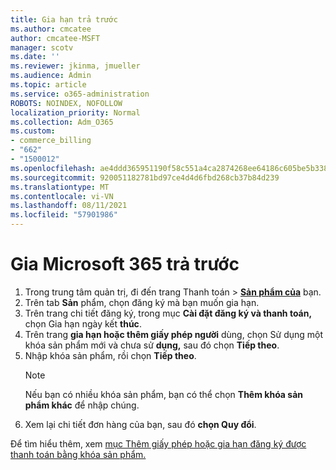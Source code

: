 ```yaml
---
title: Gia hạn trả trước
ms.author: cmcatee
author: cmcatee-MSFT
manager: scotv
ms.date: ''
ms.reviewer: jkinma, jmueller
ms.audience: Admin
ms.topic: article
ms.service: o365-administration
ROBOTS: NOINDEX, NOFOLLOW
localization_priority: Normal
ms.collection: Adm_O365
ms.custom:
- commerce_billing
- "662"
- "1500012"
ms.openlocfilehash: ae4ddd365951190f58c551a4ca2874268ee64186c605be5b33860dcb864235da
ms.sourcegitcommit: 920051182781bd97ce4d4d6fbd268cb37b84d239
ms.translationtype: MT
ms.contentlocale: vi-VN
ms.lasthandoff: 08/11/2021
ms.locfileid: "57901986"
---
```

# <a name="prepaid-microsoft-365-renewal"></a>Gia Microsoft 365 trả trước

1. Trong trung tâm quản  trị, đi đến trang Thanh toán \> **[Sản phẩm của](https://go.microsoft.com/fwlink/p/?linkid=842054)** bạn.
2. Trên tab **Sản** phẩm, chọn đăng ký mà bạn muốn gia hạn.
3. Trên trang chi tiết đăng ký, trong mục **Cài đặt đăng ký và thanh toán,** chọn Gia hạn ngày kết **thúc**.
4. Trên trang **gia hạn hoặc thêm giấy phép người** dùng, chọn Sử dụng một khóa sản phẩm mới và chưa sử **dụng,** sau đó chọn **Tiếp theo**.
5. Nhập khóa sản phẩm, rồi chọn **Tiếp theo**.
    > [!NOTE]
    > Nếu bạn có nhiều khóa sản phẩm, bạn có thể chọn **Thêm khóa sản phẩm khác** để nhập chúng.
6. Xem lại chi tiết đơn hàng của bạn, sau đó **chọn Quy đổi**.

Để tìm hiểu thêm, xem [mục Thêm giấy phép hoặc gia hạn đăng ký được thanh toán bằng khóa sản phẩm.](https://docs.microsoft.com/microsoft-365/commerce/licenses/add-licenses-using-product-key)